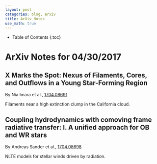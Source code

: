 ```yaml
---
layout: post
categories: blog, arxiv
title: ArXiv Notes
use_math: true
---
```


* Table of Contents
{:toc}


# ArXiv Notes for 04/30/2017


## X Marks the Spot: Nexus of Filaments, Cores, and Outflows in a Young Star-Forming Region


By Nia Imara et al., [1704.08691](https://arxiv.org/abs/1704.08691)

Filaments near a high extinction clump in the California cloud.

## Coupling hydrodynamics with comoving frame radiative transfer: I. A unified approach for OB and WR stars

By Andreas Sander et al., [1704.08698](https://arxiv.org/abs/1704.08698)

NLTE models for stellar winds driven by radiation.
